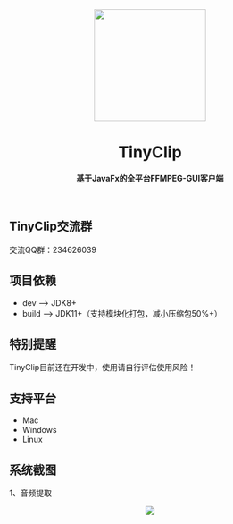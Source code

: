 <div align="center">
	<a href="https://www.zimujiang.com/tinyclip">
		<img src="http://static.pppet.net/tinyclip/icon.png" width="200" height="200">
	</a>
	<h1>TinyClip</h1>
	<p>
		<b>基于JavaFx的全平台FFMPEG-GUI客户端</b>
	</p>
	<br>
</div>

## TinyClip交流群
交流QQ群：234626039

## 项目依赖
* dev --> JDK8+
* build --> JDK11+（支持模块化打包，减小压缩包50%+）

## 特别提醒
TinyClip目前还在开发中，使用请自行评估使用风险！

## 支持平台
* Mac
* Windows
* Linux

## 系统截图
1、音频提取
<div align="center">
    <img src="http://static.pppet.net/tinyclip/1.png">
</div>